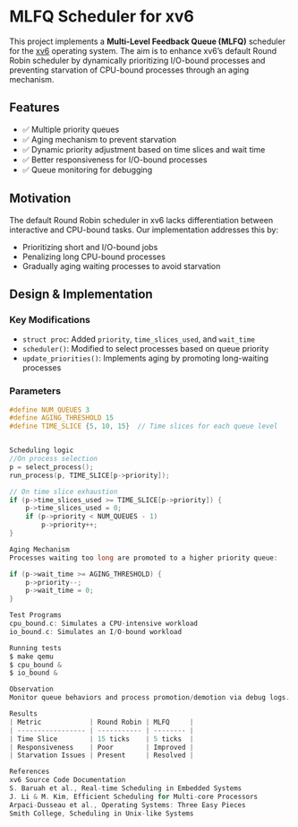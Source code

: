 # MLFQ Scheduler for xv6

This project implements a **Multi-Level Feedback Queue (MLFQ)** scheduler for the [xv6](https://pdos.csail.mit.edu/6.828/2021/xv6.html) operating system. The aim is to enhance xv6’s default Round Robin scheduler by dynamically prioritizing I/O-bound processes and preventing starvation of CPU-bound processes through an aging mechanism.

## Features

- ✅ Multiple priority queues  
- ✅ Aging mechanism to prevent starvation  
- ✅ Dynamic priority adjustment based on time slices and wait time  
- ✅ Better responsiveness for I/O-bound processes  
- ✅ Queue monitoring for debugging  

## Motivation

The default Round Robin scheduler in xv6 lacks differentiation between interactive and CPU-bound tasks. Our implementation addresses this by:
- Prioritizing short and I/O-bound jobs
- Penalizing long CPU-bound processes
- Gradually aging waiting processes to avoid starvation

## Design & Implementation

### Key Modifications

- `struct proc`: Added `priority`, `time_slices_used`, and `wait_time`
- `scheduler()`: Modified to select processes based on queue priority
- `update_priorities()`: Implements aging by promoting long-waiting processes

### Parameters

```c
#define NUM_QUEUES 3
#define AGING_THRESHOLD 15
#define TIME_SLICE {5, 10, 15}  // Time slices for each queue level


Scheduling logic
//On process selection
p = select_process();
run_process(p, TIME_SLICE[p->priority]);

// On time slice exhaustion
if (p->time_slices_used >= TIME_SLICE[p->priority]) {
    p->time_slices_used = 0;
    if (p->priority < NUM_QUEUES - 1)
        p->priority++;
}

Aging Mechanism
Processes waiting too long are promoted to a higher priority queue:

if (p->wait_time >= AGING_THRESHOLD) {
    p->priority--;
    p->wait_time = 0;
}

Test Programs
cpu_bound.c: Simulates a CPU-intensive workload
io_bound.c: Simulates an I/O-bound workload

Running tests
$ make qemu
$ cpu_bound &
$ io_bound &

Observation
Monitor queue behaviors and process promotion/demotion via debug logs.

Results
| Metric            | Round Robin | MLFQ     |
| ----------------- | ----------- | -------- |
| Time Slice        | 15 ticks    | 5 ticks  |
| Responsiveness    | Poor        | Improved |
| Starvation Issues | Present     | Resolved |

References
xv6 Source Code Documentation
S. Baruah et al., Real-time Scheduling in Embedded Systems
J. Li & M. Kim, Efficient Scheduling for Multi-core Processors
Arpaci-Dusseau et al., Operating Systems: Three Easy Pieces
Smith College, Scheduling in Unix-like Systems
